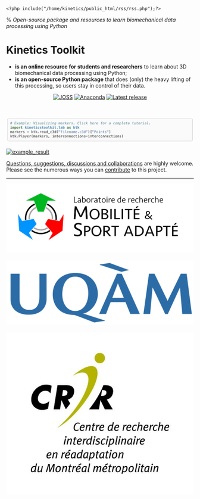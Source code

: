 ```{margin}
<?php include("/home/kinetics/public_html/rss/rss.php");?>
```

% *Open-source package and resources to learn biomechanical data processing using Python*

# Kinetics Toolkit

- **is an online resource for students and researchers** to learn about 3D biomechanical data processing using Python;
- **is an open-source Python package** that does (only) the heavy lifting of this processing, so users stay in control of their data.

<div align="center">
<a href="https://doi.org/10.21105/joss.03714"><img src="https://joss.theoj.org/papers/10.21105/joss.03714/status.svg" alt="JOSS"></a>
<a href="https://anaconda.org/conda-forge/kineticstoolkit"><img src="https://anaconda.org/conda-forge/kineticstoolkit/badges/version.svg" alt="Anaconda"></a>
<a href="https://anaconda.org/conda-forge/kineticstoolkit"><img src="https://anaconda.org/conda-forge/kineticstoolkit/badges/latest_release_date.svg" alt="Latest release"></a>
</div>

   

[![example_code](_static/images/index_example.png)](kinematics_load_visualize.md)

[![example_result](_static/images/frontpage.gif)](kinematics_load_visualize.md)


[Questions, suggestions, discussions and collaborations](https://github.com/felixchenier/kineticstoolkit/discussions) are highly welcome. Please see the numerous ways you can [contribute](dev_contributing.md) to this project.

-----------

<div align="center">
<a class="reference external" href="https://felixchenier.uqam.ca"><img alt="-width:narrow" src="_static/images/logo_mosa.png"></a>
&nbsp;&nbsp;&nbsp;<a class="reference external" href="https://uqam.ca"><img alt="-width:narrower" src="_static/images/logo_uqam.png"></a>
&nbsp;&nbsp;&nbsp;<a class="reference external" href="https://crir.ca"><img alt="-width:narrower" src="_static/images/logo_crir.jpg"></a>
</div>
